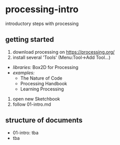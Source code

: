 # processing-intro
introductory steps with processing

## getting started

1. download processing on https://processing.org/
1. install several 'Tools' (Menu:Tool->Add Tool...)
  + *libraries:* Box2D for Processing
  + *examples:*
    + The Nature of Code
    + Processing Handbook
    + Learning Processing
1. open new Sketchbook
1. follow 01-intro.md

## structure of documents

+ 01-intro: tba 
+ tba

